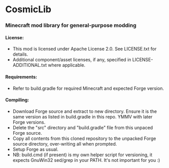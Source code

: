 # CosmicLib
### Minecraft mod library for general-purpose modding

#### License:
* This mod is licensed under Apache License 2.0. See LICENSE.txt for details.
* Additional component/asset licenses, if any, specified in LICENSE-ADDITIONAL.txt where applicable.

#### Requirements:
* Refer to build.gradle for required Minecraft and expected Forge version.

#### Compiling:
* Download Forge source and extract to new directory. Ensure it is the same version as listed in build.gradle in this repo. YMMV with later Forge versions.
* Delete the "src" directory and "build.gradle" file from this unpaced Forge source.
* Copy all contents from this cloned repository to the unpacked Forge source directory, over-writing all when prompted.
* Setup Forge as usual.
* NB: build.cmd (if present) is my own helper script for versioning, it expects GnuWin32 sed/grep in your PATH. It's not important for you :)
